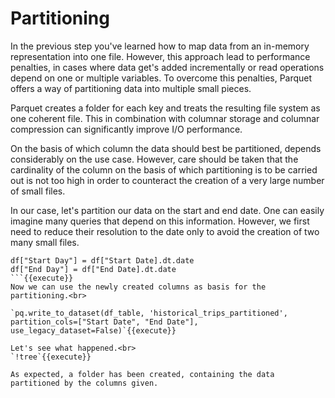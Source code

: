 # Partitioning

In the previous step you've learned how to map data from an in-memory representation into one file. However, this approach lead to performance penalties, in cases where data get's added incrementally or read operations depend on one or multiple variables. To overcome this penalties, Parquet offers a way of partitioning data into multiple small pieces.

Parquet creates a folder for each key and treats the resulting file system as one coherent file. This in combination with columnar storage and columnar compression can significantly improve I/O performance.

On the basis of which column the data should best be partitioned, depends considerably on the use case. However, care should be taken that the cardinality of the column on the basis of which partitioning is to be carried out is not too high in order to counteract the creation of a very large number of small files.

In our case, let's partition our data on the start and end date. One can easily imagine many queries that depend on this information.
However, we first need to reduce their resolution to the date only to avoid the creation of two many small files.<br>

```
df["Start Day"] = df["Start Date].dt.date
df["End Day"] = df["End Date].dt.date
```{{execute}}
Now we can use the newly created columns as basis for the partitioning.<br>

`pq.write_to_dataset(df_table, 'historical_trips_partitioned', partition_cols=["Start Date", "End Date"], use_legacy_dataset=False)`{{execute}}

Let's see what happened.<br>
`!tree`{{execute}}

As expected, a folder has been created, containing the data partitioned by the columns given.